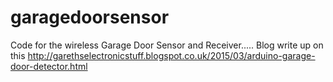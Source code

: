 # garagedoorsensor
Code for the wireless Garage Door Sensor and Receiver.....
Blog write up on this http://garethselectronicstuff.blogspot.co.uk/2015/03/arduino-garage-door-detector.html
